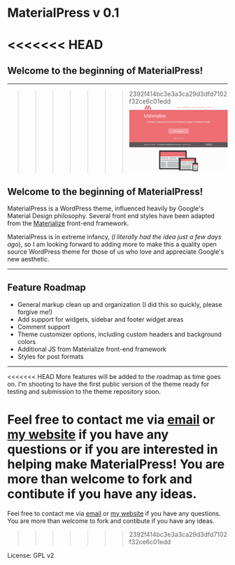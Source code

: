 MaterialPress v 0.1
===================

<<<<<<< HEAD
=======
Welcome to the beginning of MaterialPress! 
------------------------------------------

---

>>>>>>> 2392f414bc3e3a3ca29d3dfd7102f32ce6c01edd
![Materialize Screenshot](screenshot.png)

Welcome to the beginning of MaterialPress! 
------------------------------------------

MaterialPress is a WordPress theme, influenced heavily by Google's Material Design philosophy. Several front end styles have been adapted from the [Materialize](https://github.com/Dogfalo/materialize) front-end framework. 

MaterialPress is in extreme infancy, (*I literally had the idea just a few days ago*), so I am looking forward to adding more to make this a quality open source WordPress theme for those of us who love and appreciate Google's new aesthetic. 

---

Feature Roadmap
---------------

+ General markup clean up and organization (I did this so quickly, please forgive me!)
+ Add support for widgets, sidebar and footer widget areas 
+ Comment support
+ Theme customizer options, including custom headers and background colors
+ Additional JS from Materialize front-end framework
+ Styles for post formats

---

<<<<<<< HEAD
More features will be added to the roadmap as time goes on. I'm shooting to have the first public version of the theme ready for testing and submission to the theme repository soon.

Feel free to contact me via [email](mailto:patin.alex@gmail.com) or [my website](http://alexpatin.com) if you have any questions or if you are interested in helping make MaterialPress! You are more than welcome to fork and contibute if you have any ideas.
=======
Feel free to contact me via [email](mailto:patin.alex@gmail.com) or [my website](http://alexpatin.com) if you have any questions. You are more than welcome to fork and contibute if you have any ideas.
>>>>>>> 2392f414bc3e3a3ca29d3dfd7102f32ce6c01edd

License: GPL v2